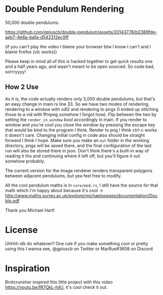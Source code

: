 # Double Pendulum Rendering

50,000 double pendulums.

https://github.com/gpluscb/double-pendulum/assets/20143778/b2389fde-aeb7-4e6a-bafa-d542312ec9ff

(if you can't play the video I blame your browser btw I know I can't and I blame firefox (vlc works))

Please keep in mind all of this is hacked together to get quick results one and a half years ago, and wasn't meant to be open sourced.
So code bad, sorrryyyy!

## How 2 Use

As it is, the code actually renders only 5,000 double pendulums, but that's an easy change in main.rs line 33.
So we have two modes of rendering, rendering to a window with sdl2 and rendering to pngs (I ended up stitching those to a vid with ffmpeg somehow I forgot how).
Flip between the two by setting the `render_in_window` bool accordingly in main.
If you render to window and you're cool you close the window by pressing the escape key that would be kind to the program I think.
Render to png I think ctrl-c works it doesn't care.
Changing initial config in code also should be straight forward I think I hope.
Make sure you make an `out` folder in the working directory, pngs will be saved there, and the final configuration of the last run will also be stored there in json.
Don't think there's a built-in way of reading it tho and continuing where it left off, but you'll figure it out somehow probably.

The current version for the image renderer renders transparent polygons between adjacent pendulums, but yea feel free to modify.

All the cool pendulum maths is in `core/mod.rs`, I still have the source for that math which I'm happy about because it's cool -> http://www.maths.surrey.ac.uk/explore/michaelspages/documentation/Double.pdf

Thank you Michael Hart!

# License

Uhhhh idk do whatever!! One rule if you make something cool or pretty using this I wanna see, @gpluscb on Twitter or MarRue#3658 on Discord

# Inspiration

Brotcrunsher inspired this little project with this video https://youtu.be/fR7QkL-hiIU, it's cool check it out.
